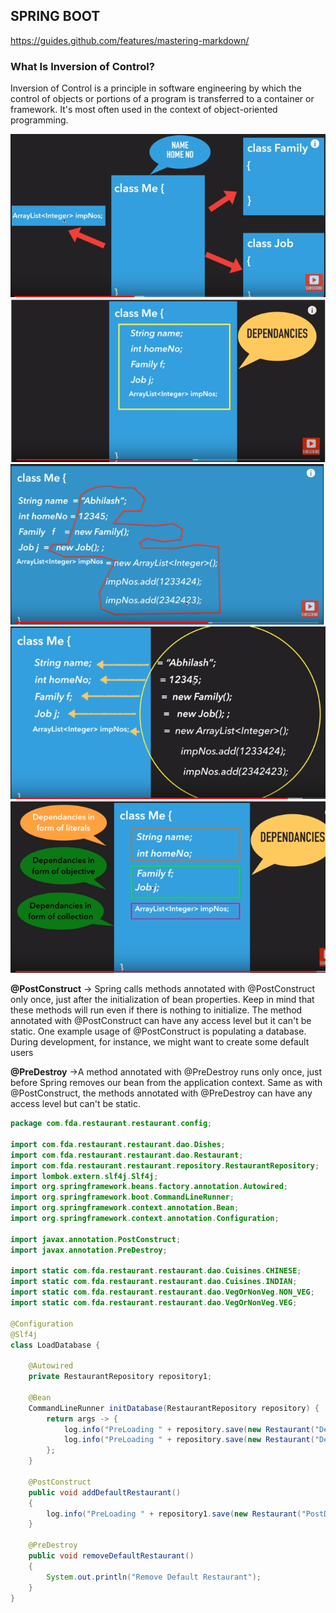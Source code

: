 <h2>SPRING BOOT</h2>

<a>https://guides.github.com/features/mastering-markdown/</a>

<h3> What Is Inversion of Control?</h3>
Inversion of Control is a principle in software engineering by which the control of objects or portions of a program is transferred to a container or framework. It's most often used in the context of object-oriented programming.

![DependencyInjection](./pictures/DI/DI1.PNG)
![DependencyInjection](./pictures/DI/DI2.PNG)
![DependencyInjection](./pictures/DI/DI3.PNG)
![DependencyInjection](./pictures/DI/DI4.PNG)
![DependencyInjection](./pictures/DI/DI5.PNG)

<b>@PostConstruct</b> -> Spring calls methods annotated with @PostConstruct only once, just after the initialization of bean properties. Keep in mind that these methods will run even if there is nothing to initialize.
The method annotated with @PostConstruct can have any access level but it can't be static.
One example usage of @PostConstruct is populating a database. During development, for instance, we might want to create some default users

<b>@PreDestroy</b> ->A method annotated with @PreDestroy runs only once, just before Spring removes our bean from the application context.
Same as with @PostConstruct, the methods annotated with @PreDestroy can have any access level but can't be static.
    
````java
package com.fda.restaurant.restaurant.config;

import com.fda.restaurant.restaurant.dao.Dishes;
import com.fda.restaurant.restaurant.dao.Restaurant;
import com.fda.restaurant.restaurant.repository.RestaurantRepository;
import lombok.extern.slf4j.Slf4j;
import org.springframework.beans.factory.annotation.Autowired;
import org.springframework.boot.CommandLineRunner;
import org.springframework.context.annotation.Bean;
import org.springframework.context.annotation.Configuration;

import javax.annotation.PostConstruct;
import javax.annotation.PreDestroy;

import static com.fda.restaurant.restaurant.dao.Cuisines.CHINESE;
import static com.fda.restaurant.restaurant.dao.Cuisines.INDIAN;
import static com.fda.restaurant.restaurant.dao.VegOrNonVeg.NON_VEG;
import static com.fda.restaurant.restaurant.dao.VegOrNonVeg.VEG;

@Configuration
@Slf4j
class LoadDatabase {

    @Autowired
    private RestaurantRepository repository1;

    @Bean
    CommandLineRunner initDatabase(RestaurantRepository repository) {
        return args -> {
            log.info("PreLoading " + repository.save(new Restaurant("Delhi Pub", VEG, INDIAN,400,new Dishes("COFFEE",100))));
            log.info("PreLoading " + repository.save(new Restaurant("Delhi Continental", NON_VEG, CHINESE,600,new Dishes("SWEETS",600))));
        };
    }

    @PostConstruct
    public void addDefaultRestaurant()
    {
        log.info("PreLoading " + repository1.save(new Restaurant("PostDestroyExample", VEG, INDIAN,400,new Dishes("COFFEE",100))));
    }

    @PreDestroy
    public void removeDefaultRestaurant()
    {
        System.out.println("Remove Default Restaurant");
    }
}
````


